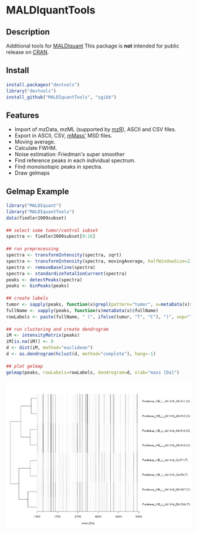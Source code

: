 # MALDIquantTools

## Description

Additional tools for [MALDIquant](http://strimmerlab.org/software/maldiquant/)
This package is **not** intended for
public release on [CRAN](http://cran.r-project.org/).

## Install

```R
install.packages("devtools")
library("devtools")
install_github("MALDIquantTools", "sgibb")
```

## Features

- Import of mzData, mzML (supported by
  [mzR](http://bioconductor.org/packages/release/bioc/html/mzR.html)), ASCII and CSV files.
- Export in ASCII, CSV, [mMass'](http://www.mmass.org) MSD files.
- Moving average.
- Calculate FWHM. 
- Noise estimation: Friedman's super smoother
- Find reference peaks in each individual spectrum.
- Find monoisotopic peaks in spectra.
- Draw gelmaps 

## Gelmap Example
```R
library("MALDIquant")
library("MALDIquantTools")
data(fiedler2009subset)

## select some tumor/control subset
spectra <- fiedler2009subset[9:16]

## run preprocessing
spectra <- transformIntensity(spectra, sqrt)
spectra <- transformIntensity(spectra, movingAverage, halfWindowSize=2)
spectra <- removeBaseline(spectra)
spectra <- standardizeTotalIonCurrent(spectra)
peaks <- detectPeaks(spectra)
peaks <- binPeaks(peaks)

## create labels
tumor <- sapply(peaks, function(x)grepl(pattern="tumor", x=metaData(x)$file))
fullName <- sapply(peaks, function(x)metaData(x)$fullName)
rowLabels <- paste(fullName, " (", ifelse(tumor, "T", "C"), ")", sep="")

## run clustering and create dendrogram
iM <- intensityMatrix(peaks)
iM[is.na(iM)] <- 0
d <- dist(iM, method="euclidean")
d <- as.dendrogram(hclust(d, method="complete"), hang=-1)

## plot gelmap
gelmap(peaks, rowLabels=rowLabels, dendrogram=d, xlab="mass [Da]")
```
![gelmap](https://github.com/sgibb/MALDIquantTools/raw/master/images/gelmap.png)
